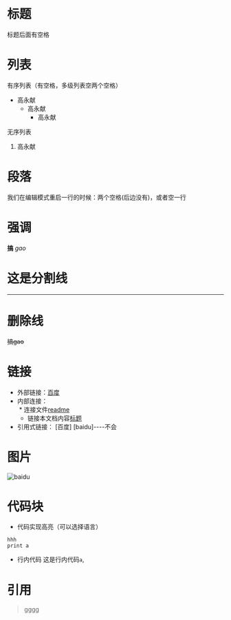 # 标题
标题后面有空格
# 列表
有序列表（有空格，多级列表空两个空格） 
* 高永献
  * 高永献
    * 高永献

无序列表
1. 高永献

# 段落
我们在编辑模式重启一行的时候：两个空格(后边没有)，或者空一行

# 强调
**搞**  *gao*

# 这是分割线
***
# 删除线
~~搞gao~~

# 链接
* 外部链接：[百度](https://www.baidu.com)
* 内部连接：  
  * 连接文件[readme](README.md)
  * 链接本文档内容[标题](README.md#标题)
* 引用式链接： [百度] [baidu]----不会



# 图片
![baidu](https://www.baidu.com/img/baidu_jgylogo3.gif)

# 代码块

* 代码实现高亮（可以选择语言）
```pyhton
hhh
print a
```

* 行内代码
这是行内代码`a`,

# 引用
>gggg

